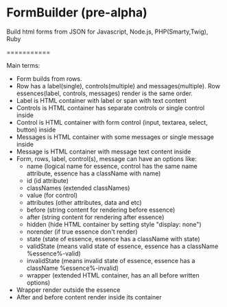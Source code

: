 FormBuilder (pre-alpha)
===========

Build html forms from JSON for Javascript, Node.js, PHP(Smarty,Twig), Ruby

===========

Main terms:
- Form builds from rows.
- Row has a label(single), controls(multiple) and messages(multiple). Row essences(label, controls, messages) render is the same order.
- Label is HTML container with label or span with text content
- Controls is HTML container has separate controls or single control inside
- Control is HTML container with form control (input, textarea, select, button) inside
- Messages is HTML container with some messages or single message inside
- Message is HTML container with message text content inside
- Form, rows, label, control(s), message can have an options like:
    - name (logical name for essence, control has the same name attribute, essence has a className with name)
    - id (id attribute)
    - classNames (extended classNames)
    - value (for control)
    - attributes (other attributes, data and etc)
    - before (string content for rendering before essence)
    - after (string content for rendering after essence)
    - hidden (hide HTML container by setting style "display: none")
    - norender (if true essence don't render)
    - state (state of essence, essence has a className with state)
    - validState (means valid state of essence, essence has a className %essence%-valid)
    - invalidState (means invalid state of essence, essence has a className %essence%-invalid)
    - wrapper (extended HTML container, has an all before written options)
- Wrapper render outside the essence
- After and before content render inside its container

